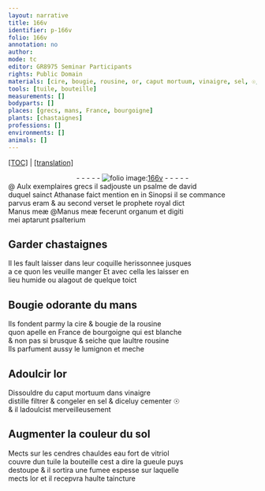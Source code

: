 ```yaml
---
layout: narrative
title: 166v
identifier: p-166v
folio: 166v
annotation: no
author:
mode: tc
editor: GR8975 Seminar Participants
rights: Public Domain
materials: [cire, bougie, rousine, or, caput mortuum, vinaigre, sel, ☉, sol, eau fort de vitriol, fumee espesse]
tools: [tuile, bouteille]
measurements: []
bodyparts: []
places: [grecs, mans, France, bourgoigne]
plants: [chastaignes]
professions: []
environments: []
animals: []
---
```


 <p><a href="{{ site.baseurl }}/diplomatic/">[TOC]</a> | <a href="{{ site.baseurl }}/texts/p-166v_tl/" target="_blank">[translation]</a></p><div class="folio" align="center">- - - - - <a href="http://gallica.bnf.fr/ark:/12148/btv1b10500001g/f338.image" target="_blank"><img src="https://cu-mkp.github.io/2017-workshop-edition/assets/photo-icon.png" alt="folio image: " style="display:inline-block; margin-bottom:-3px;"/>166v</a> - - - - - </div>  
  @
Aulx exemplaires <span class="pl">grecs</span> il sadjouste un psalme de <span class="pn">david</span><br/> duquel <span class="pn">s<span class="exp">ainc</span>t Athanase</span> faict mention <span class="del">en</span> in Sinopsi il se comma<span class="exp">n</span>ce<br/> parvus eram & au second verset le prophete royal dict<br/> <span class="del">Manus meӕ</span> @Manus meӕ fecerunt organum et digiti<br/> mei aptarunt psalterium
  
 
  

## Garder <span class="pa">chastaignes</span>

 
 Il les fault laisser dans leur coquille herissonnee jusques<br/> a ce quon les veuille manger Et avec cella les laisser en<br/> lieu humide ou alagout de quelque toict
 
 
  

## Bougie odorante du <span class="pl">mans</span>

 
 Ils fondent parmy la <span class="m">cire</span> & <span class="m">bougie</span> de la <span class="m">rousine</span><br/> quon apelle en <span class="pl">France</span> de <span class="pl">bourgoigne</span> qui est blanche<br/> & non pas si brusque & seiche que laultre <span class="m">rousine</span><br/> Ils parfument aussy le lumignon et meche
 
 
  

## Adoulcir l<span class="m">or</span>

 
 Dissouldre du <span class="m">caput mortuum</span> dans <span class="m">vinaigre</span><br/> distille filtrer & congeler en <span class="m">sel</span> & diceluy cementer <span class="m">☉</span><br/> & il ladoulcist merveilleusem<span class="exp">ent</span>
 
 
  

## Augmenter la couleur du <span class="m">sol</span>

 
 Mects sur les cendres chauldes <span class="m">eau fort de vitriol</span><br/> couvre dun <span class="tl">tuile</span> la <span class="tl">bouteille</span> cest a dire la gueule puys<br/> destoupe & il sortira une <span class="m">fumee espesse</span> sur laquelle<br/> mects l<span class="m">or</span> et il recepvra haulte taincture 
 
 